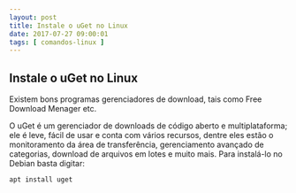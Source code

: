 ```yaml
---
layout: post
title: Instale o uGet no Linux
date: 2017-07-27 09:00:01
tags: [ comandos-linux ]
---
```

## Instale o uGet no Linux

Existem bons programas gerenciadores de download, tais como Free Download Menager etc. 

O uGet é um gerenciador de downloads de código aberto e multiplataforma; ele é leve, fácil de usar e conta com vários recursos, dentre eles estão o monitoramento da área de transferência, gerenciamento avançado de categorias, download de arquivos em lotes e muito mais. Para instalá-lo no Debian basta digitar:

	apt install uget
